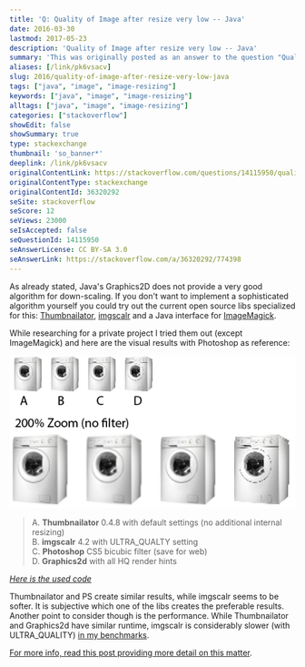 ```yaml
---
title: 'Q: Quality of Image after resize very low -- Java'
date: 2016-03-30
lastmod: 2017-05-23
description: 'Quality of Image after resize very low -- Java'
summary: 'This was originally posted as an answer to the question "Quality of Image after resize very low -- Java" on stackoverflow.com.'
aliases: [/link/pk6vsacv]
slug: 2016/quality-of-image-after-resize-very-low-java
tags: ["java", "image", "image-resizing"]
keywords: ["java", "image", "image-resizing"]
alltags: ["java", "image", "image-resizing"]
categories: ["stackoverflow"]
showEdit: false
showSummary: true
type: stackexchange
thumbnail: 'so_banner*'
deeplink: /link/pk6vsacv
originalContentLink: https://stackoverflow.com/questions/14115950/quality-of-image-after-resize-very-low-java
originalContentType: stackexchange
originalContentId: 36320292
seSite: stackoverflow
seScore: 12
seViews: 23000
seIsAccepted: false
seQuestionId: 14115950
seAnswerLicense: CC BY-SA 3.0
seAnswerLink: https://stackoverflow.com/a/36320292/774398
---
```

As already stated, Java's Graphics2D does not provide a very good algorithm for down-scaling. If you don't want to implement a sophisticated algorithm yourself you could try out the current open source libs specialized for this: [Thumbnailator](img_0f80221e8c773f90.png), [imgscalr](https://gist.github.com/patrickfav/a147ecd26a385ce4f6d8c373356454c4) and a Java interface for [ImageMagick](https://stackoverflow.com/a/36295066/774398).

While researching for a private project I tried them out (except ImageMagick) and here are the visual results with Photoshop as reference:

[![comparison](img_0f80221e8c773f90.png)](img_0f80221e8c773f90.png)

> A. **Thumbnailator** 0.4.8 with default settings (no additional internal resizing)  
> B. **imgscalr** 4.2 with ULTRA\_QUALTY setting  
> C. **Photoshop** CS5 bicubic filter (save for web)  
> D. **Graphics2d** with all HQ render hints

[_Here is the used code_](https://gist.github.com/patrickfav/a147ecd26a385ce4f6d8c373356454c4)

Thumbnailator and PS create similar results, while imgscalr seems to be softer. It is subjective which one of the libs creates the preferable results. Another point to consider though is the performance. While Thumbnailator and Graphics2d have similar runtime, imgscalr is considerably slower (with ULTRA\_QUALITY) [in my benchmarks](https://stackoverflow.com/a/36295066/774398).

[For more info, read this post providing more detail on this matter](https://stackoverflow.com/a/36295066/774398).